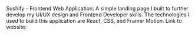 Sushify - Frontend Web Application: A simple landing page I built to further develop my
UI/UX design and Frontend Developer skills. The technologies I used to build this application are React, CSS, and Framer Motion. Link to website: 
